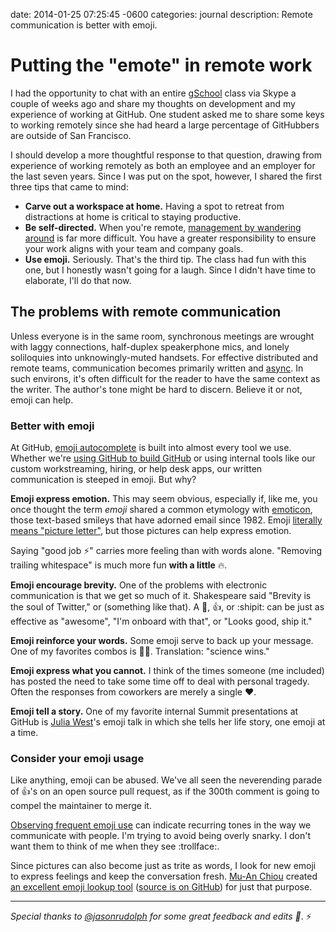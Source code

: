 date: 2014-01-25 07:25:45 -0600
categories: journal
description: Remote communication is better with emoji.

# Putting the "emote" in remote work

I had the opportunity to chat with an entire [gSchool][] class via Skype a
couple of weeks ago and share my thoughts on development and my experience of
working at GitHub. One student asked me to share some keys to working remotely
since she had heard a large percentage of GitHubbers are outside of San
Francisco.

I should develop a more thoughtful response to that question, drawing from
experience of working remotely as both an employee and an employer for the last
seven years. Since I was put on the spot, however, I shared the first three
tips that came to mind:

- **Carve out a workspace at home.** Having a spot to retreat from distractions
  at home is critical to staying productive.
- **Be self-directed.** When you're remote, [management by wandering
  around][mgmt] is far more difficult. You have a greater responsibility to
  ensure your work aligns with your team and company goals.
- **Use emoji.** Seriously. That's the third tip. The class had fun with this
  one, but I honestly wasn't going for a laugh. Since I didn't have time to
  elaborate, I'll do that now.

## The problems with remote communication

Unless everyone is in the same room, synchronous meetings are wrought with
laggy connections, half-duplex speakerphone mics, and lonely soliloquies into
unknowingly-muted handsets. For effective distributed and remote teams,
communication becomes primarily written and [async][]. In such environs, it's
often difficult for the reader to have the same context as the writer. The
author's tone might be hard to discern. Believe it or not, emoji can help.

### Better with emoji

At GitHub, [emoji autocomplete][] is built into almost every tool we use.
Whether we're [using GitHub to build GitHub][zach] or using internal tools like
our custom workstreaming, hiring, or help desk apps, our written communication
is steeped in emoji. But why?

**Emoji express emotion.** This may seem obvious, especially if, like me, you
once thought the term _emoji_ shared a common etymology with [emoticon][],
those text-based smileys that have adorned email since 1982. Emoji [literally
means "picture letter"][emoji], but those pictures can help express emotion.

Saying "good job :zap:" carries more feeling than with words alone. "Removing
trailing whitespace" is much more fun **with a little** :fire:.

**Emoji encourage brevity.** One of the problems with electronic communication
is that we get so much of it.  Shakespeare said "Brevity is the soul of
Twitter," or (something like that). A :metal:, :+1:, or :shipit: can be just as
effective as "awesome", "I'm onboard with that", or "Looks good, ship it."

**Emoji reinforce your words.** Some emoji serve to back up your message. One
of my favorites combos is :microscope::checkered_flag:. Translation: "science
wins."

**Emoji express what you cannot.** I think of the times someone (me included)
has posted the need to take some time off to deal with personal tragedy. Often
the responses from coworkers are merely a single :heart:.

**Emoji tell a story.** One of my favorite internal Summit presentations at
GitHub is [Julia West][]'s emoji talk in which she tells her life story, one
emoji at a time.

### Consider your emoji usage

Like anything, emoji can be abused. We've all seen the neverending parade of
:+1:'s on an open source pull request, as if the 300th comment is going to
compel the maintainer to merge it.

[Observing frequent emoji use][tracker] can indicate recurring tones in
the way we communicate with people. I'm trying to avoid being overly
snarky. I don't want them to think of me when they see :trollface:.

Since pictures can also become just as trite as words, I look for new emoji to
express feelings and keep the conversation fresh. [Mu-An Chiou][] created [an
excellent emoji lookup tool][picker] ([source is on
GitHub][picker-source]) for just that purpose.


---
_Special thanks to [@jasonrudolph][] for some great feedback and edits
:pencil:_. :zap:

[gSchool]: https://www.gschool.it/
[mgmt]: http://en.wikipedia.org/wiki/Management_by_wandering_around
[emoji autocomplete]: https://github.com/blog/1289-emoji-autocomplete
[async]: http://zachholman.com/posts/how-github-works-asynchronous/
[zach]: http://zachholman.com/talk/how-github-uses-github-to-build-github/
[emoticon]: http://en.wikipedia.org/wiki/Emoticon
[emoji]: http://en.wikipedia.org/wiki/Emoji
[Julia West]: https://twitter.com/juliamae
[tracker]: http://www.emojitracker.com/
[picker]: http://emoji.muan.co/
[picker-source]: https://github.com/muan/emoji
[@jasonrudolph]: https://twitter.com/jasonrudolph
[Mu-an Chiou]: https://twitter.com/muanchiou
